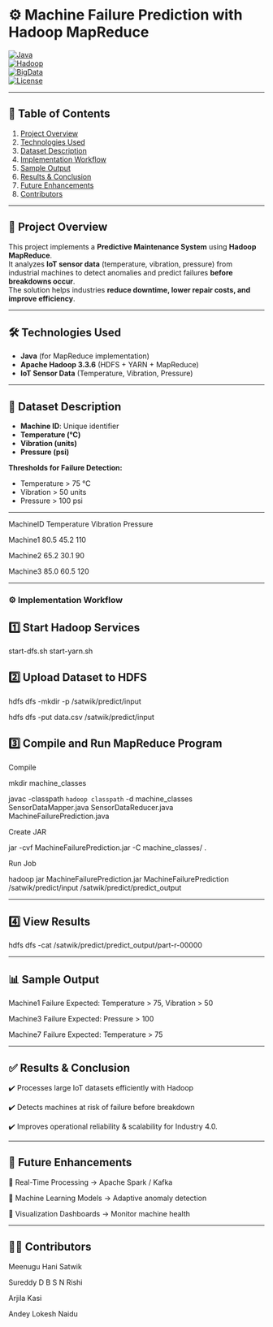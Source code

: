 # ⚙️ Machine Failure Prediction with Hadoop MapReduce  

[![Java](https://img.shields.io/badge/Java-17-orange?logo=java)](https://www.oracle.com/java/)  
[![Hadoop](https://img.shields.io/badge/Hadoop-3.3.6-blue?logo=apache)](https://hadoop.apache.org/)  
[![BigData](https://img.shields.io/badge/Big%20Data-IoT-green?logo=apache-spark)](https://hadoop.apache.org/)  
[![License](https://img.shields.io/badge/License-MIT-yellow.svg)](LICENSE)  

---

## 📑 Table of Contents
1. [Project Overview](#-project-overview)  
2. [Technologies Used](#-technologies-used)  
3. [Dataset Description](#-dataset-description)  
4. [Implementation Workflow](#-implementation-workflow)  
5. [Sample Output](#-sample-output)  
6. [Results & Conclusion](#-results--conclusion)  
7. [Future Enhancements](#-future-enhancements)  
8. [Contributors](#-contributors)  

---

## 📌 Project Overview  
This project implements a **Predictive Maintenance System** using **Hadoop MapReduce**.  
It analyzes **IoT sensor data** (temperature, vibration, pressure) from industrial machines to detect anomalies and predict failures **before breakdowns occur**.  
The solution helps industries **reduce downtime, lower repair costs, and improve efficiency**.  

---

## 🛠️ Technologies Used  
- **Java** (for MapReduce implementation)  
- **Apache Hadoop 3.3.6** (HDFS + YARN + MapReduce)  
- **IoT Sensor Data** (Temperature, Vibration, Pressure)  

---

## 📂 Dataset Description  
- **Machine ID**: Unique identifier  
- **Temperature (°C)**  
- **Vibration (units)**  
- **Pressure (psi)**  

**Thresholds for Failure Detection:**  
- Temperature > 75 °C  
- Vibration > 50 units  
- Pressure > 100 psi

---
MachineID Temperature Vibration Pressure


Machine1 80.5 45.2 110

Machine2 65.2 30.1 90

Machine3 85.0 60.5 120


---

### ⚙️ Implementation Workflow  

## 1️⃣ Start Hadoop Services
start-dfs.sh
start-yarn.sh



## 2️⃣ Upload Dataset to HDFS

hdfs dfs -mkdir -p /satwik/predict/input

hdfs dfs -put data.csv /satwik/predict/input



## 3️⃣ Compile and Run MapReduce Program

Compile

mkdir machine_classes

javac -classpath `hadoop classpath` -d machine_classes SensorDataMapper.java SensorDataReducer.java MachineFailurePrediction.java

Create JAR

jar -cvf MachineFailurePrediction.jar -C machine_classes/ .

Run Job

hadoop jar MachineFailurePrediction.jar MachineFailurePrediction /satwik/predict/input /satwik/predict/predict_output

---
## 4️⃣ View Results

hdfs dfs -cat /satwik/predict/predict_output/part-r-00000

---
## 📊 Sample Output

Machine1  Failure Expected: Temperature > 75, Vibration > 50

Machine3  Failure Expected: Pressure > 100

Machine7  Failure Expected: Temperature > 75

---
## ✅ Results & Conclusion

✔️ Processes large IoT datasets efficiently with Hadoop 

✔️ Detects machines at risk of failure before breakdown

✔️ Improves operational reliability & scalability for Industry 4.0.


----
## 🚀 Future Enhancements

🔹 Real-Time Processing → Apache Spark / Kafka

🔹 Machine Learning Models → Adaptive anomaly detection

🔹 Visualization Dashboards → Monitor machine health


---
## 👨‍💻 Contributors

Meenugu Hani Satwik

Sureddy D B S N Rishi

Arjila Kasi

Andey Lokesh Naidu

